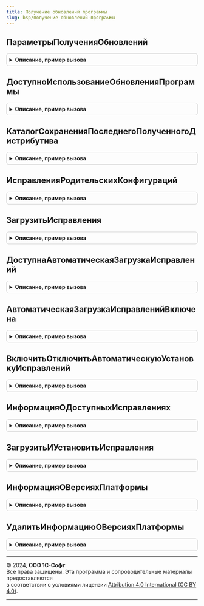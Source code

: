 ```yaml
---
title: Получение обновлений программы
slug: bsp/получение-обновлений-программы
---
```



## ПараметрыПолученияОбновлений
<details style="margin: 1em 0; padding: 0.5em; border: 1px solid #ccc; border-radius: 6px;">

<summary style="font-weight: bold; cursor: pointer;">Описание, пример вызова</summary>

```bsl

// Возвращает параметры получения обновлений, определенные для текущей конфигурации.
//
// Возвращаемое значение:
//  Структура - содержит настройки обновления информационной базы:
//    * ПолучатьОбновленияКонфигурации - Булево - Истина, если для конфигурации задействовано получение обновлений
//        конфигурации.
//    * ПолучатьИсправления - Булево - Истина, если для конфигурации задействовано получение исправлений (патчей).
//    * ПолучатьОбновленияПлатформы - Булево - Истина, если разрешено загружать и устанавливать новые версии платформы.
//
Функция ПараметрыПолученияОбновлений() Экспорт
```

Пример вызова
```bsl
Результат = ПолучениеОбновленийПрограммы.ПараметрыПолученияОбновлений() 
```
</details>

## ДоступноИспользованиеОбновленияПрограммы
<details style="margin: 1em 0; padding: 0.5em; border: 1px solid #ccc; border-radius: 6px;">

<summary style="font-weight: bold; cursor: pointer;">Описание, пример вызова</summary>

```bsl

// Определяет возможность использования автоматического обновления программы в
// текущем режиме работы.
//
// Параметры:
//	ПроверитьВозможностьПримененияОбновлений - Булево - проверить для текущего
//		пользователя наличие права применения обновления.
//		Если Истина - проверяется возможность использования в режиме применения
//		обновления, иначе проверить возможность просмотра информации о
//		доступных обновлениях;
//	ПроверитьОС - Булево - проверить возможность применения обновления
//		на текущей операционной системе.
//
// Возвращаемое значение:
//	Булево - признак возможности использования: Истина, если использование
//		возможно, Ложь - в противном случае.
//
Функция ДоступноИспользованиеОбновленияПрограммы( Экспорт
```

Пример вызова
```bsl
Результат = ПолучениеОбновленийПрограммы.ДоступноИспользованиеОбновленияПрограммы();
```
</details>

## КаталогСохраненияПоследнегоПолученногоДистрибутива
<details style="margin: 1em 0; padding: 0.5em; border: 1px solid #ccc; border-radius: 6px;">

<summary style="font-weight: bold; cursor: pointer;">Описание, пример вызова</summary>

```bsl

// В файловом режиме работы возвращает каталог, в который был сохранен последний
// полученный дистрибутив Платформы 1С:Предприятие. В других режимах работы
// возвращает Неопределено.
//
// Возвращаемое значение:
//	Строка - каталог с дистрибутивом Платформы 1С:Предприятие в
//		файловом режиме работы;
//	Неопределено - в других режимах работы.
//
Функция КаталогСохраненияПоследнегоПолученногоДистрибутива() Экспорт
```

Пример вызова
```bsl
Результат = ПолучениеОбновленийПрограммы.КаталогСохраненияПоследнегоПолученногоДистрибутива() 
```
</details>

## ИсправленияРодительскихКонфигураций
<details style="margin: 1em 0; padding: 0.5em; border: 1px solid #ccc; border-radius: 6px;">

<summary style="font-weight: bold; cursor: pointer;">Описание, пример вызова</summary>

```bsl

// Возвращается список доступных исправлений (патчей) для текущей версии конфигурации и библиотек, встроенных в
// конфигурацию.
// Вызов метода доступен только при работе под пользователем с административными правами или при установленном
// привилегированном режиме, в противном случае, в результате выполнения возвращается ошибка.
//
// Возвращаемое значение:
//  Структура - информация о доступных исправлениях (патчах):
//    * Исправления - Структура - описание исправлений:
//        ** Установить - Массив из Структура - описание доступных исправлений (патчей):
//             *** Идентификатор - Строка - идентификатор исправления (патча);
//             *** Наименование - Строка - наименование исправления (патча);
//             *** ИмяПрограммы - Строка - имя родительской конфигурации, для которой доступно исправление;
//             *** ВерсияПрограммы - Строка - версия родительской конфигурации, для которой доступно исправление;
//             *** Описание - Строка - описание исправления (патча);
//             *** ОписаниеИзмененныхМетаданных - Строка - список метаданных, в которые внесены изменения;
//             *** Размер - Число - размер исправления (патча);
//        ** Удалить - Массив из Строка - содержит элементы типа Строка, идентификаторы отозванных
//             исправлений, которые необходимо удалить;
//    * Ошибка - Булево - Истина, если при получении информации об исправлениях возникла ошибка;
//    * КраткоеОписаниеОшибки - Строка - краткое описание ошибки, которое может быть отображено пользователю;
//    * ПодробноеОписаниеОшибки - Строка - подробное описание ошибки, которое может быть записано в журнал регистрации.
//
Функция ИсправленияРодительскихКонфигураций() Экспорт
```

Пример вызова
```bsl
Результат = ПолучениеОбновленийПрограммы.ИсправленияРодительскихКонфигураций() 
```
</details>

## ЗагрузитьИсправления
<details style="margin: 1em 0; padding: 0.5em; border: 1px solid #ccc; border-radius: 6px;">

<summary style="font-weight: bold; cursor: pointer;">Описание, пример вызова</summary>

```bsl

// Загружает выбранные исправления (патчи) во временное хранилище.
// При возникновении ошибки загрузки файла одного из исправлений: загрузка файлов
// прерывается, вместе с описанием ошибки возвращаются файлы, которые удалось
// загрузить. На вызывающей стороне необходимо повторить вызов для незагруженных
// исправлений.
// Вызов метода доступен только при работе под пользователем с административными
// правами или при установленном привилегированном режиме, в противном случае,
// в результате выполнения возвращается ошибка.
// Работа метода в модели сервиса не поддерживается.
//
// Параметры:
//	ИдентификаторыИсправлений - Массив из Строка - идентификаторы загружаемых исправлений;
//	ИдентификаторФормы - УникальныйИдентификатор - уникальный идентификатор
//		формы, в хранилище которой необходимо поместить загруженные файлы.
//
// Возвращаемое значение:
//  Структура - информация о загруженных файлах исправлений:
//    * Исправления - Массив из Структура - описание файлов исправлений, которые удалось загрузить:
//      ** Идентификатор - УникальныйИдентификатор - идентификатор исправления;
//      ** АдресФайла - Строка - адрес полученного файла во временном хранилище;
//    * Ошибка - Булево - Истина, если при получении информации об исправлениях
//      возникла ошибка;
//    * КраткоеОписаниеОшибки - Строка - краткое описание ошибки,
//      которое может быть отображено пользователю;
//    * ПодробноеОписаниеОшибки - Строка - подробное описание ошибки,
//      которое может быть записано в журнал регистрации.
//
Функция ЗагрузитьИсправления(ИдентификаторыИсправлений, ИдентификаторФормы = Неопределено) Экспорт
```

Пример вызова
```bsl
Результат = ПолучениеОбновленийПрограммы.ЗагрузитьИсправления(ИдентификаторыИсправлений, ИдентификаторФормы);
```
</details>

## ДоступнаАвтоматическаяЗагрузкаИсправлений
<details style="margin: 1em 0; padding: 0.5em; border: 1px solid #ccc; border-radius: 6px;">

<summary style="font-weight: bold; cursor: pointer;">Описание, пример вызова</summary>

```bsl

// Определяет возможность автоматической загрузки и установки исправлений регламентным заданием.
//
// Возвращаемое значение:
//	Булево - признак возможности использования: Истина, если использование
//		возможно, Ложь - в противном случае.
//
Функция ДоступнаАвтоматическаяЗагрузкаИсправлений() Экспорт
```

Пример вызова
```bsl
Результат = ПолучениеОбновленийПрограммы.ДоступнаАвтоматическаяЗагрузкаИсправлений() 
```
</details>

## АвтоматическаяЗагрузкаИсправленийВключена
<details style="margin: 1em 0; padding: 0.5em; border: 1px solid #ccc; border-radius: 6px;">

<summary style="font-weight: bold; cursor: pointer;">Описание, пример вызова</summary>

```bsl

// Определяет значение настройки автоматической загрузки и установки исправлений.
// При работе в модели сервиса загрузка патчей выполняется через обработку поставляемых данных.
// Функция вернет значение "Истина", если работа с исправлениями в программе разрешена.
//
// Возвращаемое значение:
//	Булево - признак включенности автоматической загрузки: Истина, если загрузка
//		включена, Ложь - в противном случае.
//
Функция АвтоматическаяЗагрузкаИсправленийВключена() Экспорт
```

Пример вызова
```bsl
Результат = ПолучениеОбновленийПрограммы.АвтоматическаяЗагрузкаИсправленийВключена() 
```
</details>

## ВключитьОтключитьАвтоматическуюУстановкуИсправлений
<details style="margin: 1em 0; padding: 0.5em; border: 1px solid #ccc; border-radius: 6px;">

<summary style="font-weight: bold; cursor: pointer;">Описание, пример вызова</summary>

```bsl

// Изменяет значение настройки автоматической загрузки и установки исправлений.
// Перед вызовом метода необходимо проверить доступность загрузки исправлений
// см. ДоступнаАвтоматическаяЗагрузкаИсправлений. Если автоматическая
// загрузка исправлений не доступна, будет вызвано исключение.
//
// При работе в модели сервиса загрузка исправлений выполняется через обработку
// поставляемых данных. Вызов метода в модели сервиса не имеет смысла.
//
// Параметры:
//	ЗначениеНастройки - Булево - если Истина, автоматическая загрузка будет включена.
//
// Пример:
//	Если ПолучениеОбновленийПрограммы.ДоступнаАвтоматическаяЗагрузкаИсправлений() Тогда
//		ПолучениеОбновленийПрограммы.ВключитьОтключитьАвтоматическуюУстановкуИсправлений(Истина);
//	КонецЕсли;
//
Процедура ВключитьОтключитьАвтоматическуюУстановкуИсправлений(Знач ЗначениеНастройки) Экспорт
```

Пример вызова
```bsl
ПолучениеОбновленийПрограммы.ВключитьОтключитьАвтоматическуюУстановкуИсправлений(ЗначениеНастройки) 
```
</details>

## ИнформацияОДоступныхИсправлениях
<details style="margin: 1em 0; padding: 0.5em; border: 1px solid #ccc; border-radius: 6px;">

<summary style="font-weight: bold; cursor: pointer;">Описание, пример вызова</summary>

```bsl

// Возвращает список доступных исправлений (патчей) для текущей версии конфигурации и библиотек, встроенных в
// конфигурацию.
// Вызов метода доступен только при работе под пользователем с административными правами или при установленном
// привилегированном режиме, в противном случае, в результате выполнения возвращается ошибка.
// Работа метода в модели сервиса не поддерживается.
//
// Возвращаемое значение:
//  Структура:
//    * Исправления - Неопределено - не удалось получить информацию о доступных исправлениях (патчах).
//                  - ТаблицаЗначений - список доступных исправлений с колонками:
//                      ** Идентификатор - Строка - идентификатор исправления (патча).
//                      ** Наименование - Строка - наименование исправления (патча).
//                      ** Описание - Строка - описание исправления (патча).
//                      ** ОписаниеИзмененныхМетаданных - Строка - список метаданных, в которые внесены изменения.
//                      ** Размер - Число - размер исправления (патча).
//    * Ошибка - Булево - Истина, если при получении информации об исправлениях возникла ошибка.
//    * КраткоеОписаниеОшибки - Строка - краткое описание ошибки, которое может быть отображено пользователю;
//    * ПодробноеОписаниеОшибки - Строка - подробное описание ошибки, которое может быть записано в журнал регистрации.
//
Функция ИнформацияОДоступныхИсправлениях() Экспорт
```

Пример вызова
```bsl
Результат = ПолучениеОбновленийПрограммы.ИнформацияОДоступныхИсправлениях() 
```
</details>

## ЗагрузитьИУстановитьИсправления
<details style="margin: 1em 0; padding: 0.5em; border: 1px solid #ccc; border-radius: 6px;">

<summary style="font-weight: bold; cursor: pointer;">Описание, пример вызова</summary>

```bsl

// Производить загрузку доступных исправлений, их установку и удаление отозванных исправлений для текущей версии
// конфигурации и библиотек, встроенных в конфигурацию.
// Вызов метода доступен только при работе под пользователем с административными правами или при установленном
// привилегированном режиме, в противном случае, в результате выполнения возвращается ошибка.
// Работа метода в модели сервиса не поддерживается.
//
// Возвращаемое значение:
//  Структура:
//    * НеУстановлено - Число - количество неустановленных исправлений.
//    * НеУдалено - Число - количество неудаленных исправлений.
//    * Ошибка - Булево - Истина, если ни один из доступных исправлений не применен.
//    * КраткоеОписаниеОшибки - Строка - краткое описание ошибки, которое может быть отображено пользователю. Может
//        быть заполнено даже если параметр Ошибка имеет значение Ложь.
//    * ПодробноеОписаниеОшибки - Строка - подробное описание ошибки, которое может быть записано в журнал регистрации.
//        Может быть заполнено даже если параметр Ошибка имеет значение Ложь.
//
Функция ЗагрузитьИУстановитьИсправления() Экспорт
```

Пример вызова
```bsl
Результат = ПолучениеОбновленийПрограммы.ЗагрузитьИУстановитьИсправления() 
```
</details>

## ИнформацияОВерсияхПлатформы
<details style="margin: 1em 0; padding: 0.5em; border: 1px solid #ccc; border-radius: 6px;">

<summary style="font-weight: bold; cursor: pointer;">Описание, пример вызова</summary>

```bsl

// Возвращает сохраненный ответ сервиса по получению информации о версиях платформы для текущей конфигурации.
//
// Возвращаемое значение:
//  Структура:
//    * МинимальнаяВерсияПлатформы - Строка - список минимальных версий платформы, перечисленные через ";".
//    * РекомендуемаяВерсияПлатформы - Строка - список рекомендуемых версий платформы, перечисленные через ";".
//
Функция ИнформацияОВерсияхПлатформы() Экспорт
```

Пример вызова
```bsl
Результат = ПолучениеОбновленийПрограммы.ИнформацияОВерсияхПлатформы() 
```
</details>

## УдалитьИнформациюОВерсияхПлатформы
<details style="margin: 1em 0; padding: 0.5em; border: 1px solid #ccc; border-radius: 6px;">

<summary style="font-weight: bold; cursor: pointer;">Описание, пример вызова</summary>

```bsl

// Удаляет ранее сохраненный ответ сервиса по получению информации о версиях платформы для текущей конфигурации.
//
Процедура УдалитьИнформациюОВерсияхПлатформы() Экспорт
```

Пример вызова
```bsl
ПолучениеОбновленийПрограммы.УдалитьИнформациюОВерсияхПлатформы() 
```
</details>

---

© 2024, **ООО 1С-Софт**  
Все права защищены. Эта программа и сопроводительные материалы предоставляются  
в соответствии с условиями лицензии [Attribution 4.0 International (CC BY 4.0)](https://creativecommons.org/licenses/by/4.0/legalcode).

---
